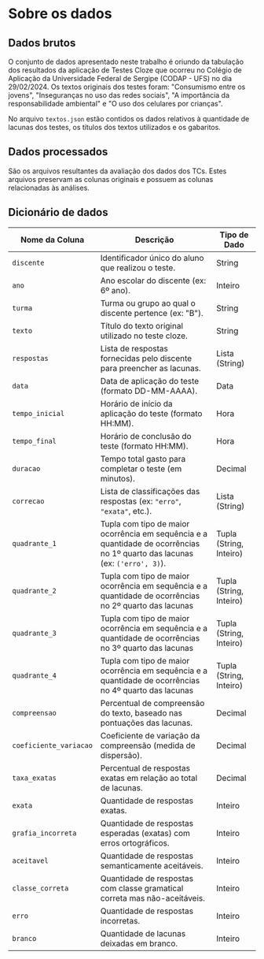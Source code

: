 # Sobre os dados
## Dados brutos
O conjunto de dados apresentado neste trabalho é oriundo da tabulação dos resultados da aplicação de Testes Cloze que ocorreu no Colégio de Aplicação da Universidade Federal de Sergipe (CODAP - UFS) no dia 29/02/2024. Os textos originais dos testes foram: "Consumismo entre os jovens", "Inseguranças no uso das redes sociais", "A importância da responsabilidade ambiental" e "O uso dos celulares por crianças".  

No arquivo `textos.json` estão contidos os dados relativos à quantidade de lacunas dos testes, os títulos dos textos utilizados e os gabaritos.

## Dados processados
São os arquivos resultantes da avaliação dos dados dos TCs. Estes arquivos preservam as colunas originais e possuem as colunas relacionadas às análises.

## Dicionário de dados 

| Nome da Coluna          | Descrição                                                                 | Tipo de Dado       |
|-------------------------|---------------------------------------------------------------------------|--------------------|
| `discente`            | Identificador único do aluno que realizou o teste.                        | String             |
| `ano`                 | Ano escolar do discente (ex: 6º ano).                                    | Inteiro            |
| `turma`               | Turma ou grupo ao qual o discente pertence (ex: "B").                    | String             |
| `texto`               | Título do texto original utilizado no teste cloze.                       | String             |
| `respostas`           | Lista de respostas fornecidas pelo discente para preencher as lacunas.   | Lista (String)     |
| `data`                | Data de aplicação do teste (formato DD-MM-AAAA).                         | Data               |
| `tempo_inicial`       | Horário de início da aplicação do teste (formato HH:MM).                 | Hora               |
| `tempo_final`         | Horário de conclusão do teste (formato HH:MM).                           | Hora               |
| `duracao`             | Tempo total gasto para completar o teste (em minutos).                   | Decimal            |
| `correcao`            | Lista de classificações das respostas (ex: `"erro"`, `"exata"`, etc.).   | Lista (String)     |
| `quadrante_1`         | Tupla com tipo de maior ocorrência em sequência e a quantidade de ocorrências no 1º quarto das lacunas (ex: `('erro', 3)`). | Tupla (String, Inteiro) |
| `quadrante_2`         | Tupla com tipo de maior ocorrência em sequência e a quantidade de ocorrências no 2º quarto das lacunas                 | Tupla (String, Inteiro) |
| `quadrante_3`         | Tupla com tipo de maior ocorrência em sequência e a quantidade de ocorrências no 3º quarto das lacunas                 | Tupla (String, Inteiro) |
| `quadrante_4`         | Tupla com tipo de maior ocorrência em sequência e a quantidade de ocorrências no 4º quarto das lacunas                 | Tupla (String, Inteiro) |
| `compreensao`         | Percentual de compreensão do texto, baseado nas pontuações das lacunas.  | Decimal            |
| `coeficiente_variacao`| Coeficiente de variação da compreensão (medida de dispersão).            | Decimal            |
| `taxa_exatas`         | Percentual de respostas exatas em relação ao total de lacunas. | Decimal |
| `exata`               | Quantidade de respostas exatas.                       | Inteiro            |
| `grafia_incorreta`    | Quantidade de respostas esperadas (exatas) com erros ortográficos. | Inteiro         |
| `aceitavel`           | Quantidade de respostas semanticamente aceitáveis.          | Inteiro            |
| `classe_correta`      | Quantidade de respostas com classe gramatical correta mas não-aceitáveis.                   | Inteiro            |
| `erro`                | Quantidade de respostas incorretas.                        | Inteiro            |
| `branco`              | Quantidade de lacunas deixadas em branco.                                | Inteiro            |


